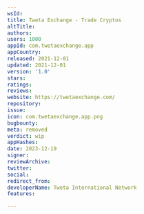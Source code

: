 ```yaml
---
wsId: 
title: Tweta Exchange - Trade Cryptos
altTitle: 
authors: 
users: 1000
appId: com.twetaexchange.app
appCountry: 
released: 2021-12-01
updated: 2021-12-01
version: '1.0'
stars: 
ratings: 
reviews: 
website: https://twetaexchange.com/
repository: 
issue: 
icon: com.twetaexchange.app.png
bugbounty: 
meta: removed
verdict: wip
appHashes: 
date: 2023-12-19
signer: 
reviewArchive: 
twitter: 
social: 
redirect_from: 
developerName: Tweta International Network
features: 

---
```


